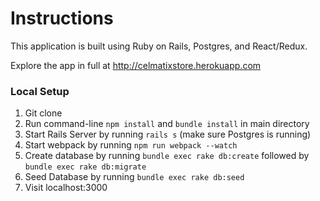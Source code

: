 # Instructions

This application is built using Ruby on Rails, Postgres, and React/Redux.

Explore the app in full at http://celmatixstore.herokuapp.com

### Local Setup
1. Git clone
2. Run command-line `npm install` and `bundle install` in main directory
3. Start Rails Server by running `rails s` (make sure Postgres is running)
4. Start webpack by running `npm run webpack --watch`
5. Create database by running `bundle exec rake db:create` followed by `bundle exec rake db:migrate`
6. Seed Database by running `bundle exec rake db:seed`
7. Visit localhost:3000
